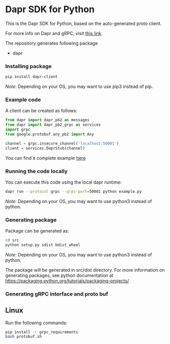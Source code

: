 # Dapr SDK for Python
This is the Dapr SDK for Python, based on the auto-generated proto client.<br>

For more info on Dapr and gRPC, visit [this link](https://github.com/dapr/docs/tree/master/howto/create-grpc-app).

The repository generates following package
- dapr

### Installing package
```sh
pip install dapr-client
```
*Note*: Depending on your OS, you may want to use pip3 instead of pip.

### Example code
A client can be created as follows:

```python
from dapr import dapr_pb2 as messages
from dapr import dapr_pb2_grpc as services
import grpc
from google.protobuf.any_pb2 import Any

channel = grpc.insecure_channel('localhost:50001')
client = services.DaprStub(channel)
```

You can find a complete example [here](https://github.com/dapr/python-sdk/blob/master/example.py)

### Running the code locally

You can execute this code using the local dapr runtime:

```sh
dapr run --protocol grpc --grpc-port=50001 python example.py
```
*Note*: Depending on your OS, you may want to use python3 instead of python.


### Generating package
Package can be generated as:
```sh
cd src
python setup.py sdist bdist_wheel
```
*Note*: Depending on your OS, you may want to use python3 instead of python.

The package will be generated in src/dist directory.
For more information on generating packages, see python documentation at https://packaging.python.org/tutorials/packaging-projects/

### Generating gRPC interface and proto buf

## Linux
Run the following commands:
```sh
pip install -r grpc_requirements
bash protobuf.sh
```
